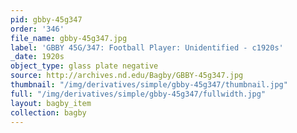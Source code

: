 ```yaml
---
pid: gbby-45g347
order: '346'
file_name: gbby-45g347.jpg
label: 'GBBY 45G/347: Football Player: Unidentified - c1920s'
_date: 1920s
object_type: glass plate negative
source: http://archives.nd.edu/Bagby/GBBY-45g347.jpg
thumbnail: "/img/derivatives/simple/gbby-45g347/thumbnail.jpg"
full: "/img/derivatives/simple/gbby-45g347/fullwidth.jpg"
layout: bagby_item
collection: bagby
---
```


